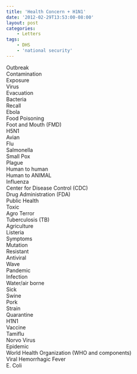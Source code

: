 ```yaml
---
title: 'Health Concern + H1N1'
date: '2012-02-29T13:53:00-08:00'
layout: post
categories:
    - Letters
tags:
    - DHS
    - 'national security'
---
```


Outbreak  
Contamination  
Exposure  
Virus  
Evacuation  
Bacteria  
Recall  
Ebola  
Food Poisoning  
Foot and Mouth (FMD)  
H5N1  
Avian  
Flu  
Salmonella  
Small Pox  
Plague  
Human to human  
Human to ANIMAL  
Influenza  
Center for Disease Control (CDC)  
Drug Administration (FDA)  
Public Health  
Toxic  
Agro Terror  
Tuberculosis (TB)  
Agriculture  
Listeria  
Symptoms  
Mutation  
Resistant  
Antiviral  
Wave  
Pandemic  
Infection  
Water/air borne  
Sick  
Swine  
Pork  
Strain  
Quarantine  
H1N1  
Vaccine  
Tamiflu  
Norvo Virus  
Epidemic  
World Health Organization (WHO and components)  
Viral Hemorrhagic Fever  
E. Coli